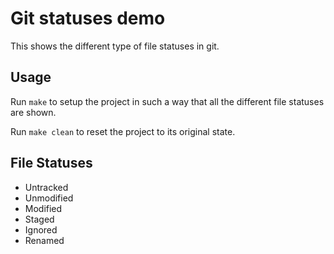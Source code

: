 # Git statuses demo

This shows the different type of file statuses in git.

## Usage

Run `make` to setup the project in such a way that all the different file statuses are shown.

Run `make clean` to reset the project to its original state.

## File Statuses

- Untracked
- Unmodified
- Modified
- Staged
- Ignored
- Renamed
